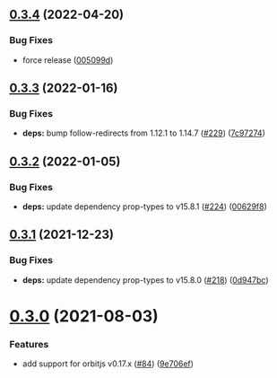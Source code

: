 ## [0.3.4](https://github.com/exivity/react-orbitjs/compare/v0.3.3...v0.3.4) (2022-04-20)


### Bug Fixes

* force release ([005099d](https://github.com/exivity/react-orbitjs/commit/005099d2ec9b76938f1d3c53651f3d819f4c10b4))

## [0.3.3](https://github.com/exivity/react-orbitjs/compare/v0.3.2...v0.3.3) (2022-01-16)


### Bug Fixes

* **deps:** bump follow-redirects from 1.12.1 to 1.14.7 ([#229](https://github.com/exivity/react-orbitjs/issues/229)) ([7c97274](https://github.com/exivity/react-orbitjs/commit/7c97274e63f150ee6155bf1da46c50f657f62c6e))

## [0.3.2](https://github.com/exivity/react-orbitjs/compare/v0.3.1...v0.3.2) (2022-01-05)


### Bug Fixes

* **deps:** update dependency prop-types to v15.8.1 ([#224](https://github.com/exivity/react-orbitjs/issues/224)) ([00629f8](https://github.com/exivity/react-orbitjs/commit/00629f8373c02883f3f83b7c375d492c23f925ec))

## [0.3.1](https://github.com/exivity/react-orbitjs/compare/v0.3.0...v0.3.1) (2021-12-23)


### Bug Fixes

* **deps:** update dependency prop-types to v15.8.0 ([#218](https://github.com/exivity/react-orbitjs/issues/218)) ([0d947bc](https://github.com/exivity/react-orbitjs/commit/0d947bc54d18394e3e0726597793a2ea54fcb6c9))

# [0.3.0](https://github.com/exivity/react-orbitjs/compare/v0.2.4...v0.3.0) (2021-08-03)


### Features

* add support for orbitjs v0.17.x ([#84](https://github.com/exivity/react-orbitjs/issues/84)) ([9e706ef](https://github.com/exivity/react-orbitjs/commit/9e706ef8ddde2678e3462dec270eb2ac044fb0d6))
